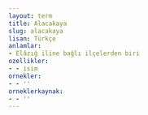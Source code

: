 ```yaml
---
layout: term
title: Alacakaya
slug: alacakaya
lisan: Türkçe
anlamlar:
- Elâzığ iline bağlı ilçelerden biri
ozellikler:
- - isim
ornekler:
- - ''
orneklerkaynak:
- - ''
---
```

